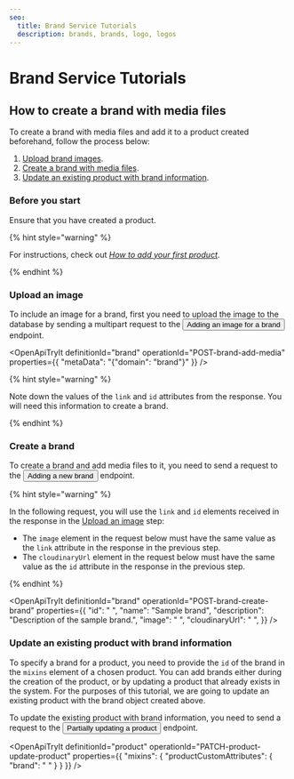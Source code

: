 ```yaml
---
seo:
  title: Brand Service Tutorials
  description: brands, brands, logo, logos
---
```




# Brand Service Tutorials

## How to create a brand with media files

To create a brand with media files and add it to a product created beforehand, follow the process below:

1. [Upload brand images](#upload-an-image).
2. [Create a brand with media files](#create-a-brand).
3. [Update an existing product with brand information](#update-an-existing-product-with-brand-information).

### Before you start

Ensure that you have created a product. 

{% hint style="warning" %}

For instructions, check out [*How to add your first product*](/content/product/#how-to-add-your-first-product).

{% endhint %}

### Upload an image

To include an image for a brand, first you need to upload the image to the database by sending a multipart request to the <nobr><Button to="/openapi/brand/#operation/POST-brand-add-media" size="small">Adding an image for a brand</Button></nobr> endpoint.

<OpenApiTryIt
  definitionId="brand"
  operationId="POST-brand-add-media"
  properties={{
    "metaData": "{\"domain\": \"brand\"}"
  }}
/>

{% hint style="warning" %}

Note down the values of the `link` and `id` attributes from the response. You will need this information to create a brand.

{% endhint %}

### Create a brand

To create a brand and add media files to it, you need to send a request to the <nobr><Button to="/openapi/brand/#operation/POST-brand-create-brand" size="small">Adding a new brand</Button></nobr> endpoint. 

{% hint style="warning" %}

In the following request, you will use the `link` and `id` elements received in the response in the [Upload an image](#upload-an-image) step:

* The `image` element in the request below must have the same value as the `link` attribute in the response in the previous step.
* The `cloudinaryUrl` element in the request below must have the same value as the `id` attribute in the response in the previous step.

{% endhint %}

<OpenApiTryIt
  definitionId="brand"
  operationId="POST-brand-create-brand"
  properties={{
    "id": " ",
    "name": "Sample brand",
    "description": "Description of the sample brand.",
    "image": " ",
    "cloudinaryUrl": " ",
  }}
/>

### Update an existing product with brand information

To specify a brand for a product, you need to provide the `id` of the brand in the `mixins` element of a chosen product. You can add brands either during the creation of the product, or by updating a product that already exists in the system. For the purposes of this tutorial, we are going to update an existing product with the brand object created above.

To update the existing product with brand information, you need to send a request to the <nobr><Button to="/openapi/product/#operation/PATCH-product-update-product" size="small">Partially updating a product</Button></nobr> endpoint.

<OpenApiTryIt
  definitionId="product"
  operationId="PATCH-product-update-product"
  properties={{
    "mixins": {
        "productCustomAttributes": {
            "brand": " "
        }
    }
  }}
/>